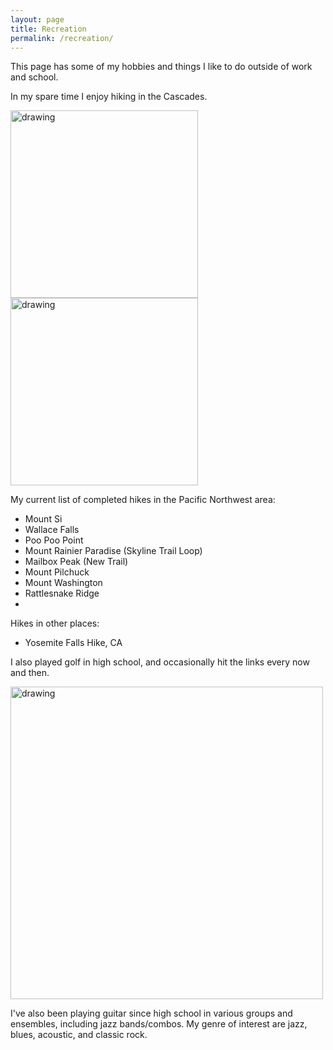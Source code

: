 ```yaml
---
layout: page
title: Recreation
permalink: /recreation/
---
```


This page has some of my hobbies and things I like to do outside of work and school.

In my spare time I enjoy hiking in the Cascades.

<img src="https://github.com/heybaebae/RyanBaeProfessionalPage/blob/master/images/hiking1.jpg?raw=true" alt="drawing" width="300"/>
<img src="https://github.com/heybaebae/RyanBaeProfessionalPage/blob/master/images/hiking2.jpg?raw=true" alt="drawing" width="300"/>

My current list of completed hikes in the Pacific Northwest area:

* Mount Si
* Wallace Falls
* Poo Poo Point
* Mount Rainier Paradise (Skyline Trail Loop)
* Mailbox Peak (New Trail)
* Mount Pilchuck
* Mount Washington
* Rattlesnake Ridge
*

Hikes in other places:

* Yosemite Falls Hike, CA

I also played golf in high school, and occasionally hit the links every now and then.

<img src="https://github.com/heybaebae/RyanBaeProfessionalPage/blob/master/images/golf.jpg?raw=true" alt="drawing" width="500"/>

I've also been playing guitar since high school in various groups and ensembles, including jazz bands/combos. My genre of interest are jazz, blues, acoustic, and classic rock.  
